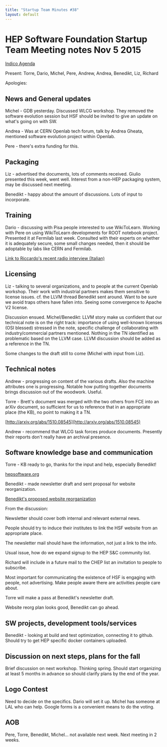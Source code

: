 ```yaml
---
title: "Startup Team Minutes #38"
layout: default
---
```


# HEP Software Foundation Startup Team Meeting notes Nov 5 2015

[Indico Agenda](https://indico.cern.ch/event/460314/)

Present:  Torre, Dario, Michel, Pere, Andrew, Andrea, Benedikt, Liz, Richard

Apologies:

## News and General updates

Michel - GDB yesterday. Discussed WLCG workshop. They removed the software evolution session but HSF should be invited to give an update on what's going on with SW.

Andrea - Was at CERN Openlab tech forum, talk by Andrea Gheata, mentioned software evolution project within Openlab.

Pere - there's extra funding for this.

## Packaging

Liz - advertised the documents, lots of comments received. Giulio presented this week, went well.
Interest from a non-HEP packaging system, may be discussed next meeting.

Benedikt - happy about the amount of discussions. Lots of input to incorporate.

## Training

Dario - discussing with Pisa people interested to use WikiToLearn.
Working with Pere on using WikiToLearn developments for ROOT notebook project.
Presented it at Fermilab last week. Consulted with their experts on whether it is adequately secure, some small changes needed, then it should be adoptable by labs like CERN and Fermilab.

[Link to Riccardo's recent radio interview (Italian)](http://podcast.radiopopolare.it/pionieri_1_20_10_2015.mp3)

## Licensing

Liz - talking to several organizations, and to people at the current Openlab workshop. Their work with industrial partners makes them sensitive to license issues. cf. the LLVM thread Benedikt sent around. Want to be sure we avoid traps others have fallen into. Seeing some convergence to Apache V2 license.

Discussion ensued. Michel/Benedikt: LLVM story make us confident that our technical note is on the right track: importance of using well-known licenses (OSI blessed) stressed in the note, specific challenge of collaborating with industry/commercial partners mentioned. Nothing in the TN identified as problematic based on the LLVM case. LLVM discussion should be added as a reference in the TN.

Some changes to the draft still to come (Michel with input from Liz).

## Technical notes

Andrew - progressing on content of the various drafts. Also the machine attributes one is progressing. Notable how putting together documents brings discussion out of the woodwork. Useful.

Torre - Brett's document was merged with the two others from FCE into an arXiv document, so sufficient for us to reference that in an appropriate place (the KB), no point to making it a TN.

[http://arxiv.org/abs/1510.08545](http://arxiv.org/abs/1510.08545)

Andrew - recommend that WLCG task forces produce documents. Presently their reports don't really have an archival presence.

## Software knowledge base and communication

Torre - KB ready to go, thanks for the input and help, especially Benedikt!

[hepsoftware.org](http://hepsoftware.org)

Benedikt - made newsletter draft and sent proposal for website reorganization.

[Benedikt's proposed website reorganization](https://docs.google.com/presentation/d/1uKuDAUldcz0vcCO9NbfpQrr43Bngpb_w4nN9b_nRUsg/edit?usp=sharing)


From the discussion:

Newsletter should cover both internal and relevant external news.

People should try to induce their institutes to link the HSF website from an appropriate place.

The newsletter mail should have the information, not just a link to the info.

Usual issue, how do we expand signup to the HEP S&C community list.

Richard will include in a future mail to the CHEP list an invitation to people to subscribe.

Most important for communicating the existence of HSF is engaging with people, not advertising. Make people aware there are activities people care about.

Torre will make a pass at Benedikt's newsletter draft.

Website reorg plan looks good, Benedikt can go ahead.


## SW projects, development tools/services

Benedikt - looking at build and test optimization, connecting it to github. Should try to get HEP specific docker containers uploaded.

## Discussion on next steps, plans for the fall

Brief discussion on next workshop. Thinking spring. Should start organizing at least 5 months in advance so should clarify plans by the end of the year.

## Logo Contest

Need to decide on the specifics.
Dario will set it up.
Michel has someone at LAL who can help.
Google forms is a convenient means to do the voting.

## AOB

Pere, Torre, Benedikt, Michel... not available next week. Next meeting in 2 weeks.

